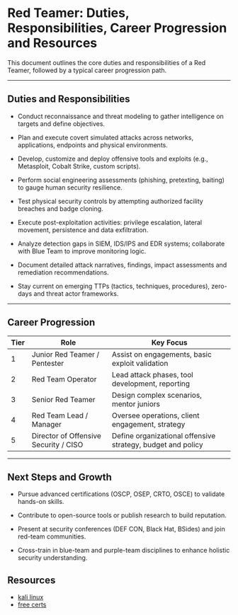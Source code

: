 # Red Teamer: Duties, Responsibilities, Career Progression and Resources

This document outlines the core duties and responsibilities of a Red Teamer, followed by a typical career progression path.

---

## Duties and Responsibilities

- Conduct reconnaissance and threat modeling to gather intelligence on targets and define objectives.

- Plan and execute covert simulated attacks across networks, applications, endpoints and physical environments.

- Develop, customize and deploy offensive tools and exploits (e.g., Metasploit, Cobalt Strike, custom scripts).

- Perform social engineering assessments (phishing, pretexting, baiting) to gauge human security resilience.

- Test physical security controls by attempting authorized facility breaches and badge cloning.

- Execute post-exploitation activities: privilege escalation, lateral movement, persistence and data exfiltration.

- Analyze detection gaps in SIEM, IDS/IPS and EDR systems; collaborate with Blue Team to improve monitoring logic.

- Document detailed attack narratives, findings, impact assessments and remediation recommendations.

- Stay current on emerging TTPs (tactics, techniques, procedures), zero-days and threat actor frameworks.

---

## Career Progression

| Tier | Role                          | Key Focus                                      |
|------|-------------------------------|------------------------------------------------|
| 1    | Junior Red Teamer / Pentester | Assist on engagements, basic exploit validation |
| 2    | Red Team Operator             | Lead attack phases, tool development, reporting |
| 3    | Senior Red Teamer             | Design complex scenarios, mentor juniors       |
| 4    | Red Team Lead / Manager       | Oversee operations, client engagement, strategy |
| 5    | Director of Offensive Security / CISO | Define organizational offensive strategy, budget and policy |

---

## Next Steps and Growth

- Pursue advanced certifications (OSCP, OSEP, CRTO, OSCE) to validate hands-on skills.

- Contribute to open-source tools or publish research to build reputation.

- Present at security conferences (DEF CON, Black Hat, BSides) and join red-team communities.

- Cross-train in blue-team and purple-team disciplines to enhance holistic security understanding.


## Resources 
- [kali linux](https://github.com/djmahe4/Ethical_Hacking_Cyber_Forensics_FTTP-IIITK/blob/main/Penetration%20Testing%20with%20Kali%20Linux.pdf)
- [free certs](https://github.com/cloudcommunity/Free-Certifications?tab=readme-ov-file#security)
